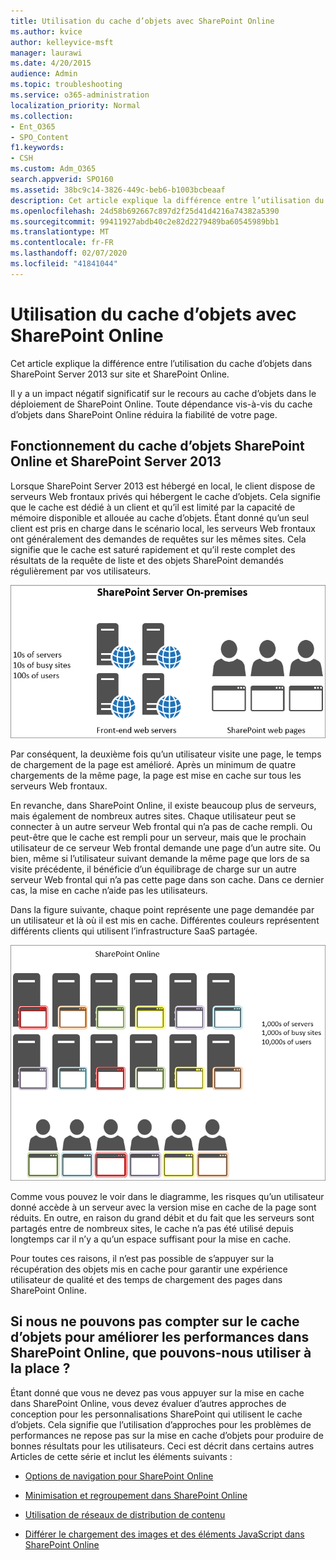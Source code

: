 ```yaml
---
title: Utilisation du cache d’objets avec SharePoint Online
ms.author: kvice
author: kelleyvice-msft
manager: laurawi
ms.date: 4/20/2015
audience: Admin
ms.topic: troubleshooting
ms.service: o365-administration
localization_priority: Normal
ms.collection:
- Ent_O365
- SPO_Content
f1.keywords:
- CSH
ms.custom: Adm_O365
search.appverid: SPO160
ms.assetid: 38bc9c14-3826-449c-beb6-b1003bcbeaaf
description: Cet article explique la différence entre l’utilisation du cache d’objets dans SharePoint Server 2013 sur site et SharePoint Online.
ms.openlocfilehash: 24d58b692667c897d2f25d41d4216a74382a5390
ms.sourcegitcommit: 99411927abdb40c2e82d2279489ba60545989bb1
ms.translationtype: MT
ms.contentlocale: fr-FR
ms.lasthandoff: 02/07/2020
ms.locfileid: "41841044"
---
```

# <a name="using-the-object-cache-with-sharepoint-online"></a>Utilisation du cache d’objets avec SharePoint Online

Cet article explique la différence entre l’utilisation du cache d’objets dans SharePoint Server 2013 sur site et SharePoint Online.
  
Il y a un impact négatif significatif sur le recours au cache d’objets dans le déploiement de SharePoint Online. Toute dépendance vis-à-vis du cache d’objets dans SharePoint Online réduira la fiabilité de votre page. 
  
## <a name="how-the-sharepoint-online-and-sharepoint-server-2013-object-cache-works"></a>Fonctionnement du cache d’objets SharePoint Online et SharePoint Server 2013

Lorsque SharePoint Server 2013 est hébergé en local, le client dispose de serveurs Web frontaux privés qui hébergent le cache d’objets. Cela signifie que le cache est dédié à un client et qu’il est limité par la capacité de mémoire disponible et allouée au cache d’objets. Étant donné qu’un seul client est pris en charge dans le scénario local, les serveurs Web frontaux ont généralement des demandes de requêtes sur les mêmes sites. Cela signifie que le cache est saturé rapidement et qu’il reste complet des résultats de la requête de liste et des objets SharePoint demandés régulièrement par vos utilisateurs.
  
![Affiche le trafic et la charge vers les serveurs web frontaux locaux](media/a0d38b36-4909-4abb-8d4e-4930814bb3de.png)
  
Par conséquent, la deuxième fois qu’un utilisateur visite une page, le temps de chargement de la page est amélioré. Après un minimum de quatre chargements de la même page, la page est mise en cache sur tous les serveurs Web frontaux.
  
En revanche, dans SharePoint Online, il existe beaucoup plus de serveurs, mais également de nombreux autres sites. Chaque utilisateur peut se connecter à un autre serveur Web frontal qui n’a pas de cache rempli. Ou peut-être que le cache est rempli pour un serveur, mais que le prochain utilisateur de ce serveur Web frontal demande une page d’un autre site. Ou bien, même si l’utilisateur suivant demande la même page que lors de sa visite précédente, il bénéficie d’un équilibrage de charge sur un autre serveur Web frontal qui n’a pas cette page dans son cache. Dans ce dernier cas, la mise en cache n’aide pas les utilisateurs.
  
Dans la figure suivante, chaque point représente une page demandée par un utilisateur et là où il est mis en cache. Différentes couleurs représentent différents clients qui utilisent l’infrastructure SaaS partagée.
  
![Affiche les résultats de la mise en cache d’objets dans SharePoint Online](media/25d04011-ef83-4cb7-9e04-a6ed490f63c3.png)
  
Comme vous pouvez le voir dans le diagramme, les risques qu’un utilisateur donné accède à un serveur avec la version mise en cache de la page sont réduits. En outre, en raison du grand débit et du fait que les serveurs sont partagés entre de nombreux sites, le cache n’a pas été utilisé depuis longtemps car il n’y a qu’un espace suffisant pour la mise en cache.
  
Pour toutes ces raisons, il n’est pas possible de s’appuyer sur la récupération des objets mis en cache pour garantir une expérience utilisateur de qualité et des temps de chargement des pages dans SharePoint Online.
  
## <a name="if-we-cant-rely-on-the-object-cache-to-improve-performance-in-sharepoint-online-what-do-we-use-instead"></a>Si nous ne pouvons pas compter sur le cache d’objets pour améliorer les performances dans SharePoint Online, que pouvons-nous utiliser à la place ?

Étant donné que vous ne devez pas vous appuyer sur la mise en cache dans SharePoint Online, vous devez évaluer d’autres approches de conception pour les personnalisations SharePoint qui utilisent le cache d’objets. Cela signifie que l’utilisation d’approches pour les problèmes de performances ne repose pas sur la mise en cache d’objets pour produire de bonnes résultats pour les utilisateurs. Ceci est décrit dans certains autres Articles de cette série et inclut les éléments suivants :
  
- [Options de navigation pour SharePoint Online](navigation-options-for-sharepoint-online.md)
    
- [Minimisation et regroupement dans SharePoint Online](minification-and-bundling-in-sharepoint-online.md)
    
- [Utilisation de réseaux de distribution de contenu](using-content-delivery-networks-with-sharepoint-online.md)
    
- [Différer le chargement des images et des éléments JavaScript dans SharePoint Online](delay-loading-images-and-javascript-in-sharepoint-online.md)
    

